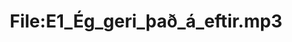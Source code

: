 ---
title: File:E1_Ég_geri_það_á_eftir.mp3
recording of: Ég geri það á eftir.
reading speed: slow
speaker: E
license: CC0
---